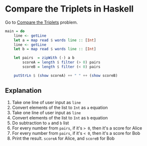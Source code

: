# Compare the Triplets in Haskell
Go to [Compare the Triplets](..) problem.

```haskell
main = do
    line <- getLine
    let a = map read $ words line :: [Int]
    line <- getLine
    let b = map read $ words line :: [Int]

    let pairs  = zipWith (-) a b
        scoreA = length $ filter (> 0) pairs
        scoreB = length $ filter (< 0) pairs

    putStrLn $ (show scoreA) ++ " " ++ (show scoreB)
```

## Explanation
1. Take one line of user input as `line`
2. Convert elements of the list to `Int` as `a` equation
3. Take one line of user input as `line`
4. Convert elements of the list to `Int` as `b` equation
5. Do subtraction to `a` and `b` list
6. For every number from `pairs`, if it's `> 0`, then it's a score for Alice
7. For every number from `pairs`, if it's `< 0`, then it's a score for Bob
8. Print the result. `scoreA` for Alice, and `scoreB` for Bob
